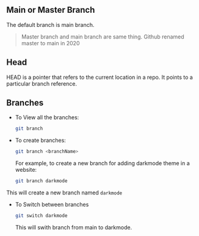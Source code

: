 ## Main or Master Branch

The default branch is main branch.

> Master branch and main branch are same thing. Github renamed master to main in 2020


## Head

HEAD is a pointer that refers to the current location in a repo. It points to a particular branch reference.


## Branches

- To View all the branches:
  ```bash
  git branch
  ```

- To create branches:
  ```bash
  git branch <branchName>
  ```

  For example, to create a new branch for adding darkmode theme in a website:

  ```bash
  git branch darkmode
  ```

This will create a new branch named `darkmode`


- To Switch between branches
  ```bash
  git switch darkmode
  ```

  This will swith branch from main to darkmode.